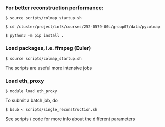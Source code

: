 ### For better reconstruction performance:
```
$ source scripts/colmap_startup.sh

$ cd /cluster/project/infk/courses/252-0579-00L/group07/data/pycolmap

$ python3 -m pip install .

```

### Load packages, i.e. ffmpeg (Euler)
```
$ source scripts/colmap_startup.sh
```

The scripts are useful more intensive jobs

### Load eth_proxy
```
$ module load eth_proxy
```

To submit a batch job, do
```
$ bsub < scripts/single_reconstruction.sh
```
See scripts / code for more info about the different parameters